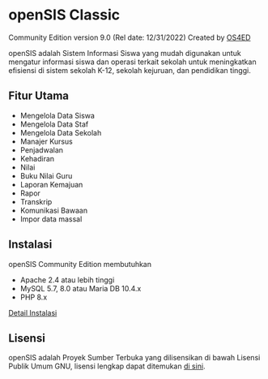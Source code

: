 # openSIS Classic
Community Edition version 9.0 (Rel date: 12/31/2022)
Created by [OS4ED](https://www.os4ed.com/)

openSIS adalah Sistem Informasi Siswa yang mudah digunakan untuk mengatur informasi siswa dan operasi terkait sekolah untuk meningkatkan efisiensi di sistem sekolah K-12, sekolah kejuruan, dan pendidikan tinggi.

## Fitur Utama

- Mengelola Data Siswa
- Mengelola Data Staf
- Mengelola Data Sekolah
- Manajer Kursus
- Penjadwalan
- Kehadiran
- Nilai
- Buku Nilai Guru
- Laporan Kemajuan
- Rapor
- Transkrip
- Komunikasi Bawaan
- Impor data massal

## Instalasi

openSIS Community Edition membutuhkan
- Apache 2.4 atau lebih tinggi
- MySQL 5.7, 8.0 atau Maria DB 10.4.x
- PHP 8.x

[Detail Instalasi](https://github.com/OS4ED/openSIS-Classic/blob/master/docs/openSIS-CE%20Installation%20Guide.pdf)


## Lisensi

openSIS adalah Proyek Sumber Terbuka yang dilisensikan di bawah Lisensi Publik Umum GNU, lisensi lengkap dapat ditemukan [di sini](https://github.com/OS4ED/openSIS-Classic/blob/master/docs/License.txt).
